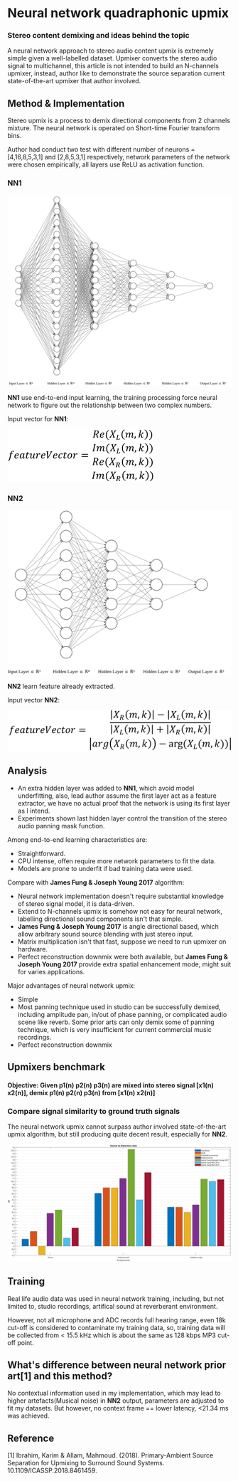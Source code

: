 # Neural network quadraphonic upmix
### Stereo content demixing and ideas behind the topic

A neural network approach to stereo audio content upmix is extremely simple given a well-labelled dataset. Upmixer converts the stereo audio signal to multichannel, this article is not intended to build an N-channels upmixer, instead, author like to demonstrate the source separation current state-of-the-art upmixer that author involved.

## Method & Implementation

Stereo upmix is a process to demix directional components from 2 channels mixture. The neural network is operated on Short-time Fourier transform bins.

Author had conduct two test with different number of neurons = [4,16,8,5,3,1] and [2,8,5,3,1] respectively, network parameters of the network were chosen empirically, all layers use ReLU as activation function.

### NN1
![Diagram1](./PrimaryAmbientClassifier1/diagram1.svg)

**NN1** use end-to-end input learning, the training processing force neural network to figure out the relationship between two complex numbers.

Input vector for **NN1**:

![FV1](./PrimaryAmbientClassifier1/equation1.svg)

### NN2
![Diagram2](./PrimaryAmbientClassifier2/diagram2.svg)

**NN2** learn feature already extracted.

Input vector **NN2**:

![FV2](./PrimaryAmbientClassifier2/equation2.svg)

## Analysis
* An extra hidden layer was added to **NN1**, which avoid model underfitting, also, lead author assume the first layer act as a feature extractor, we have no actual proof that the network is using its first layer as I intend.
* Experiments shown last hidden layer control the transition of the stereo audio panning mask function.

Among end-to-end learning characteristics are:

* Straightforward.
* CPU intense, offen require more network parameters to fit the data.
* Models are prone to underfit if bad training data were used.

Compare with **James Fung & Joseph Young 2017** algorithm:

* Neural network implementation doesn't require substantial knowledge of stereo signal model, it is data-driven.
* Extend to N-channels upmix is somehow not easy for neural network, labelling directional sound components isn't that simple.
* **James Fung & Joseph Young 2017** is angle directional based, which allow arbitrary sound source blending with just stereo input.
* Matrix multiplication isn't that fast, suppose we need to run upmixer on hardware.
* Perfect reconstruction downmix were both available, but **James Fung & Joseph Young 2017** provide extra spatial enhancement mode, might suit for varies applications.

Major advantages of neural network upmix:

* Simple
* Most panning technique used in studio can be successfully demixed, including amplitude pan, in/out of phase panning, or complicated audio scene like reverb. Some prior arts can only demix some of panning technique, which is very insufficient for current commercial music recordings.
* Perfect reconstruction downmix

## Upmixers benchmark
#### Objective: Given p1(n) p2(n) p3(n) are mixed into stereo signal [x1(n) x2(n)], demix p1(n) p2(n) p3(n) from [x1(n) x2(n)]

### Compare signal similarity to ground truth signals
The neural network upmix cannot surpass author involved state-of-the-art upmix algorithm, but still producing quite decent result, especially for **NN2**.

![Signal to distortion ratio](./SDR.svg)

## Training
Real life audio data was used in neural network training, including, but not limited to, studio recordings, artifical sound at reverberant environment.

However, not all microphone and ADC records full hearing range, even 18k cut-off is considered to contaminate my training data, so, training data will be collected from < 15.5 kHz which is about the same as 128 kbps MP3 cut-off point.

## What's difference between neural network prior art[1] and this method?
No contextual information used in my implementation, which may lead to higher artefacts(Musical noise) in **NN2** output, parameters are adjusted to fit my datasets. But however, no context frame == lower latency, <21.34 ms was achieved.

## Reference
[1] Ibrahim, Karim & Allam, Mahmoud. (2018). Primary-Ambient Source Separation for Upmixing to Surround Sound Systems. 10.1109/ICASSP.2018.8461459.
